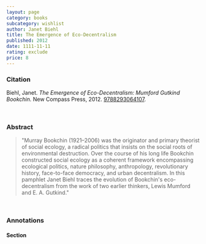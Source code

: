 ```yaml
---
layout: page
category: books
subcategory: wishlist
author: Janet Biehl
title: The Emergence of Eco-Decentralism
published: 2012
date: 1111-11-11
rating: exclude
price: 8
---
```


### Citation

Biehl, Janet. *The Emergence of Eco-Decentralism: Mumford Gutkind Bookchin.* New Compass Press, 2012. [9788293064107](https://www.akpress.org/emergenceofecodecentralism.html).

<br>

### Abstract

> "Murray Bookchin (1921–2006) was the originator and primary theorist of social ecology, a radical politics that insists on the social roots of environmental destruction. Over the course of his long life Bookchin constructed social ecology as a coherent framework encompassing ecological politics, nature philosophy, anthropology, revolutionary history, face-to-face democracy, and urban decentralism. In this pamphlet Janet Biehl traces the evolution of Bookchin's eco-decentralism from the work of two earlier thinkers, Lewis Mumford and E. A. Gutkind."

<br>

### Annotations

#### Section

<br>
